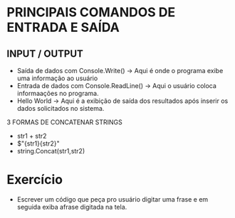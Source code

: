 # PRINCIPAIS COMANDOS DE ENTRADA E SAÍDA  

## INPUT / OUTPUT  

- Saída de dados com Console.Write() -> Aqui é onde o programa exibe uma informação ao usuário
- Entrada de dados com Console.ReadLine() -> Aqui o usuário coloca informaações no programa.
- Hello World -> Aqui é a exibição de saída dos resultados após inserir os dados solicitados no sistema.
  
3 FORMAS DE CONCATENAR STRINGS  

- str1 + str2
- $"{str1}{str2}"
- string.Concat(str1,str2)

# Exercício  

- Escrever um código que peça pro usuário digitar uma frase e em seguida exiba afrase digitada na tela.

